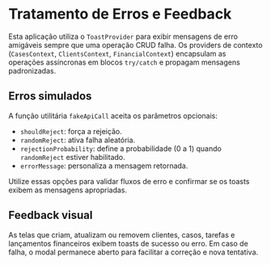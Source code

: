 # Tratamento de Erros e Feedback

Esta aplicação utiliza o `ToastProvider` para exibir mensagens de erro amigáveis sempre que uma operação CRUD falha. Os providers de contexto (`CasesContext`, `ClientsContext`, `FinancialContext`) encapsulam as operações assíncronas em blocos `try/catch` e propagam mensagens padronizadas.

## Erros simulados

A função utilitária `fakeApiCall` aceita os parâmetros opcionais:

- `shouldReject`: força a rejeição.
- `randomReject`: ativa falha aleatória.
- `rejectionProbability`: define a probabilidade (0 a 1) quando `randomReject` estiver habilitado.
- `errorMessage`: personaliza a mensagem retornada.

Utilize essas opções para validar fluxos de erro e confirmar se os toasts exibem as mensagens apropriadas.

## Feedback visual

As telas que criam, atualizam ou removem clientes, casos, tarefas e lançamentos financeiros exibem toasts de sucesso ou erro. Em caso de falha, o modal permanece aberto para facilitar a correção e nova tentativa.
